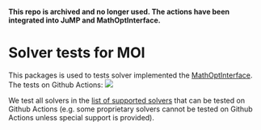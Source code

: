 **This repo is archived and no longer used. The actions have been integrated into JuMP and MathOptInterface.**

# Solver tests for MOI

This packages is used to tests solver implemented the [MathOptInterface](https://github.com/JuliaOpt/MathOptInterface.jl).
The tests on Github Actions: [![][build-img]][build-url]

We test all solvers in the [list of supported solvers](https://www.juliaopt.org/JuMP.jl/dev/installation/#Getting-Solvers-1)
that can be tested on Github Actions (e.g. some proprietary solvers cannot be tested on Github Actions unless special support is provided).

[build-img]: https://github.com/blegat/SolverTests/workflows/CI/badge.svg?branch=master
[build-url]: https://github.com/blegat/SolverTests/actions?query=workflow%3ACI
